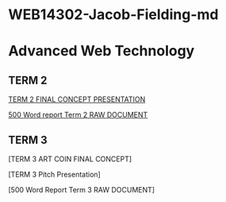 # WEB14302-Jacob-Fielding-md

# Advanced Web Technology

## TERM 2 

[TERM 2 FINAL CONCEPT PRESENTATION](https://github.com/Jacobisagit/WEB14302-Jacob-Fielding-md/blob/master/PENNY%20UP.pdf)

[500 Word report Term 2 RAW DOCUMENT](https://github.com/Jacobisagit/WEB14302-Jacob-Fielding-md/blob/master/Term%202%20500%20Word%20Report%20Advanced%20Web%20Technology.pages)

## TERM 3

[TERM 3 ART COIN FINAL CONCEPT]

[TERM 3 Pitch Presentation]

[500 Word Report Term 3 RAW DOCUMENT]

